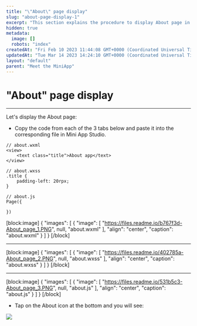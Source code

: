 ```yaml
---
title: "\"About\" page display"
slug: "about-page-display-1"
excerpt: "This section explains the procedure to display About page in Mini App."
hidden: true
metadata: 
  image: []
  robots: "index"
createdAt: "Fri Feb 10 2023 11:44:08 GMT+0000 (Coordinated Universal Time)"
updatedAt: "Tue Mar 14 2023 14:24:10 GMT+0000 (Coordinated Universal Time)"
layout: "default"
parent: "Meet the MiniApp"
---
```

# \"About\" page display 
*** 
Let's display the About page:

- Copy the code from each of the 3 tabs below and paste it into the corresponding file in Mini App Studio.

```Text
// about.wxml
<view>
    <text class="title">About app</text>
</view>
```
```Text
// about.wxss
.title {
    padding-left: 20rpx;
}
```
```Text
// about.js
Page({

})
```

[block:image]
{
  "images": [
    {
      "image": [
        "https://files.readme.io/b767f3d-About_page_1.PNG",
        null,
        "about.wxml"
      ],
      "align": "center",
      "caption": "about.wxml"
    }
  ]
}
[/block]


***

[block:image]
{
  "images": [
    {
      "image": [
        "https://files.readme.io/402785a-About_page_2.PNG",
        null,
        "about.wxss"
      ],
      "align": "center",
      "caption": "about.wxss"
    }
  ]
}
[/block]


***

[block:image]
{
  "images": [
    {
      "image": [
        "https://files.readme.io/531b5c3-About_page_3.PNG",
        null,
        "about.js"
      ],
      "align": "center",
      "caption": "about.js"
    }
  ]
}
[/block]


- Tap on the About icon at the bottom and you will see:

![](https://files.readme.io/ee9cfe3-image.png)
